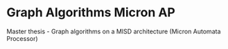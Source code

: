 # Graph Algorithms Micron AP
Master thesis - Graph algorithms on a MISD architecture (Micron Automata Processor)
